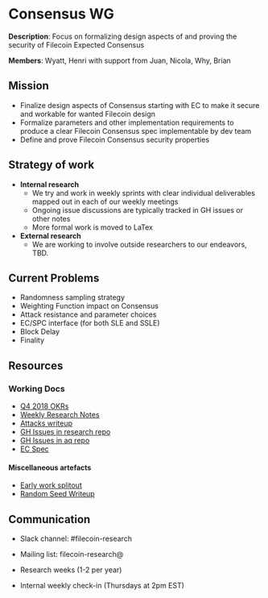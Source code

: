 # Consensus WG

**Description**: Focus on formalizing design aspects of and proving the security of Filecoin Expected Consensus

**Members**: Wyatt, Henri with support from Juan, Nicola, Why, Brian

##  Mission

- Finalize design aspects of Consensus starting with EC to make it secure and workable for wanted Filecoin design
- Formalize parameters and other implementation requirements to produce a clear Filecoin Consensus spec implementable by dev team
- Define and prove Filecoin Consensus security properties

## Strategy of work

- **Internal research**
  - We try and work in weekly sprints with clear individual deliverables mapped out in each of our weekly meetings
  - Ongoing issue discussions are typically tracked in GH issues or other notes
  - More formal work is moved to LaTex
- **External research**
  - We are working to involve outside researchers to our endeavors, TBD.


## Current Problems

- Randomness sampling strategy
- Weighting Function impact on Consensus
- Attack resistance and parameter choices
- EC/SPC interface (for both SLE and SSLE)
- Block Delay
- Finality

## Resources

### Working Docs
- [Q4 2018 OKRs](https://docs.google.com/document/u/1/d/17K5dafm8HZYxIsSrQKhmHlRdfWyJ-pVY5TJ63GyJglY/edit)
- [Weekly Research Notes](https://docs.google.com/document/d/1HOXbGXfDrEHLdz6YMtkX0B8yaxX8zy0a1gXRfBlszS0/edit)
- [Attacks writeup](./attacks.tex)
- [GH Issues in research repo](https://github.com/filecoin-project/research/labels/Consensus)
- [GH Issues in aq repo](https://github.com/filecoin-project/aq/labels/consensus)
- [EC Spec](https://github.com/filecoin-project/specs/blob/master/expected-consensus.md)

#### Miscellaneous artefacts
- [Early work splitout](https://docs.google.com/document/d/1lssWseSvaW-ThPJrB8VDobciXM5TRxJBlNuT49J9GNE/edit#heading=h.w4pstwwephbr)
- [Random Seed Writeup](https://docs.google.com/presentation/u/1/d/1wL9wWvQ0nlOYxQhmzg8uiEyX2B77e6ruZQulFMKatV8/edit)

## Communication

- Slack channel: #filecoin-research

- Mailing list: filecoin-research@
- Research weeks (1-2 per year)
- Internal weekly check-in (Thursdays at 2pm EST)
